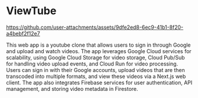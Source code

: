 # ViewTube
https://github.com/user-attachments/assets/9dfe2ed8-6ec9-41b1-8f20-a4bebf2f12e7

This web app is a youtube clone that allows users to sign in through Google and upload and watch videos. The app leverages Google Cloud services for scalability, using Google Cloud Storage for video storage, Cloud Pub/Sub for handling video upload events, and Cloud Run for video processing. Users can sign in with their Google accounts, upload videos that are then transcoded into multiple formats, and view these videos via a Next.js web client. The app also integrates Firebase services for user authentication, API management, and storing video metadata in Firestore.

